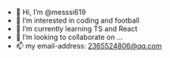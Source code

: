 - 👋 Hi, I’m @messsi619
- 👀 I’m interested in coding and football
- 🌱 I’m currently learning TS and React
- 💞️ I’m looking to collaborate on ...
- 📫 my email-address: 2365524806@qq.com

<!---
messsi619/messsi619 is a ✨ special ✨ repository because its `README.md` (this file) appears on your GitHub profile.
You can click the Preview link to take a look at your changes.
--->
